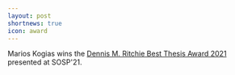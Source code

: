```yaml
---
layout: post
shortnews: true
icon: award
---
```


Marios Kogias wins the [Dennis M. Ritchie Best Thesis Award 2021](https://twitter.com/ACMSIGOPS/status/1453458028435542018) presented at SOSP'21. 
